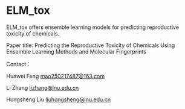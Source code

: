 # ELM_tox
 
 ELM_tox offers ensemble learning models for predicting reproductive toxicity  of chemicals.
 
 Paper title: Predicting the Reproductive Toxicity of Chemicals Using Ensemble Learning Methods and Molecular Fingerprints
 
 
 
 Contact：
 
 Huawei Feng     mao250217487@163.com
 
 Li Zhang        lizhang@lnu.edu.cn
 
 Hongsheng Liu   liuhongsheng@lnu.edu.cn